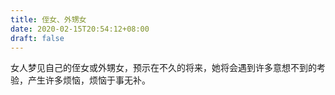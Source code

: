 ```yaml
---
title: 侄女、外甥女
date: 2020-02-15T20:54:12+08:00
draft: false
---
```


女人梦见自己的侄女或外甥女，预示在不久的将来，她将会遇到许多意想不到的考验，产生许多烦恼，烦恼于事无补。<br>
